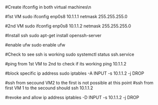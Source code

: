 
#Create ifconfig in both virtual machines\n

#1st VM
sudo ifconfig enp0s8 10.1.1.1 netmask 255.255.255.0

#2nd VM
sudo ifconfig enp0s8 10.1.1.2 netmask 255.255.255.0

#Install ssh
sudo apt-get install openssh-server

#enable ufw
sudo enable ufw

#Check to see ssh is working
sudo systemctl status ssh.service

#ping from 1st VM to 2nd to check if its working
ping 10.1.1.2

#block specific ip address
sudo iptables -A INPUT -s 10.1.1.2 -j DROP

#ssh from secound VM2 to the first is not possible at this point
#ssh from first VM 1 to the secound should 
ssh 10.1.1.2


#revoke and allow ip address
iptables -D INPUT -s 10.1.1.2 -j DROP 



